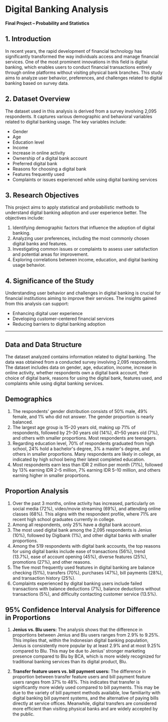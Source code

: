 # Digital Banking Analysis

**Final Project – Probability and Statistics**

## 1. Introduction

In recent years, the rapid development of financial technology has significantly transformed the way individuals access and manage financial services. One of the most prominent innovations in this field is digital banking, which enables users to conduct financial transactions entirely through online platforms without visiting physical bank branches. This study aims to analyze user behavior, preferences, and challenges related to digital banking based on survey data.

## 2. Dataset Overview

The dataset used in this analysis is derived from a survey involving 2,095 respondents. It captures various demographic and behavioral variables related to digital banking usage. The key variables include:

* Gender
* Age
* Education level
* Income
* Increase in online activity
* Ownership of a digital bank account
* Preferred digital bank
* Reasons for choosing a digital bank
* Features frequently used
* Complaints or issues experienced while using digital banking services

## 3. Research Objectives

This project aims to apply statistical and probabilistic methods to understand digital banking adoption and user experience better. The objectives include:

1. Identifying demographic factors that influence the adoption of digital banking.
2. Analyzing user preferences, including the most commonly chosen digital banks and features.
3. Investigating common issues or complaints to assess user satisfaction and potential areas for improvement.
4. Exploring correlations between income, education, and digital banking usage behavior.

## 4. Significance of the Study

Understanding user behavior and challenges in digital banking is crucial for financial institutions aiming to improve their services. The insights gained from this analysis can support:

* Enhancing digital user experience
* Developing customer-centered financial services
* Reducing barriers to digital banking adoption

---
## Data and Data Structure

The dataset analyzed contains information related to digital banking. The data was obtained from a conducted survey involving 2,095 respondents. The dataset includes data on gender, age, education, income, increase in online activity, whether respondents own a digital bank account, their choice of digital bank, reasons for using the digital bank, features used, and complaints while using digital banking services.

## Demographics

1. The respondents' gender distribution consists of 50% male, 49% female, and 1% who did not answer. The gender proportion is nearly balanced.
2. The largest age group is 15–20 years old, making up 71% of respondents, followed by 21–30 years old (14%), 41–50 years old (7%), and others with smaller proportions. Most respondents are teenagers.
3. Regarding education level, 70% of respondents graduated from high school, 24% hold a bachelor's degree, 3% a master's degree, and others in smaller proportions. Many respondents are likely in college, as indicated by high school being their latest completed education.
4. Most respondents earn less than IDR 2 million per month (71%), followed by 13% earning IDR 2–5 million, 7% earning IDR 5–10 million, and others earning higher in smaller proportions.

## Proportion Analysis

1. Over the past 3 months, online activity has increased, particularly on social media (72%), video/movie streaming (69%), and attending online classes (68%). This aligns with the respondent profile, where 71% are recent high school graduates currently in college.
2. Among all respondents, only 25% have a digital bank account.
3. The most used digital bank among the 2,095 respondents is Jenius (10%), followed by Digibank (1%), and other digital banks with smaller proportions.
4. Among the 519 respondents with digital bank accounts, the top reasons for using digital banks include ease of transactions (56%), trend (13.7%), ease of account opening (45%), diverse features (25%), promotions (27%), and other reasons.
5. The five most frequently used features in digital banking are balance checking (51%), transfers (70%), purchases (47%), bill payments (28%), and transaction history (25%).
6. Complaints experienced by digital banking users include failed transactions with balance deductions (7%), balance deductions without transactions (5%), and difficulty contacting customer service (13.5%).

## 95% Confidence Interval Analysis for Difference in Proportions

1. **Jenius vs. Blu users:** The analysis shows that the difference in proportions between Jenius and Blu users ranges from 2.9% to 9.25%. This implies that, within the Indonesian digital banking population, Jenius is consistently more popular by at least 2.9% and at most 9.25% compared to Blu. This may be due to Jenius' stronger marketing presence compared to Blu by BCA, which is more widely recognized for traditional banking services than its digital product, Blu.
   
2. **Transfer feature users vs. bill payment users:** The difference in proportion between transfer feature users and bill payment feature users ranges from 37% to 48%. This indicates that transfer is significantly more widely used compared to bill payments. This may be due to the variety of bill payment methods available, low familiarity with digital banking bill payment systems, and the alternative of paying bills directly at service offices. Meanwhile, digital transfers are considered more efficient than visiting physical banks and are widely accepted by the public.

